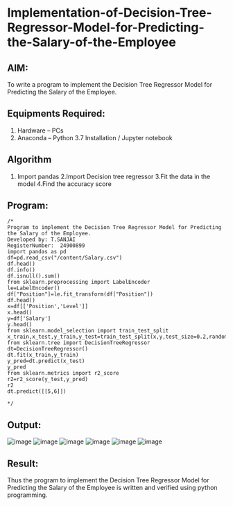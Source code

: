 # Implementation-of-Decision-Tree-Regressor-Model-for-Predicting-the-Salary-of-the-Employee

## AIM:
To write a program to implement the Decision Tree Regressor Model for Predicting the Salary of the Employee.

## Equipments Required:
1. Hardware – PCs
2. Anaconda – Python 3.7 Installation / Jupyter notebook

## Algorithm
1. Import pandas
2.Import Decision tree regressor
3.Fit the data in the model
4.Find the accuracy score


## Program:
```
/*
Program to implement the Decision Tree Regressor Model for Predicting the Salary of the Employee.
Developed by: T.SANJAI
RegisterNumber:  24900899
import pandas as pd
df=pd.read_csv("/content/Salary.csv")
df.head()
df.info()
df.isnull().sum()
from sklearn.preprocessing import LabelEncoder
le=LabelEncoder()
df["Position"]=le.fit_transform(df["Position"])
df.head()
x=df[['Position','Level']]
x.head()
y=df['Salary']
y.head()
from sklearn.model_selection import train_test_split
x_train,x_test,y_train,y_test=train_test_split(x,y,test_size=0.2,random_state=100)
from sklearn.tree import DecisionTreeRegressor
dt=DecisionTreeRegressor()
dt.fit(x_train,y_train)
y_pred=dt.predict(x_test)
y_pred
from sklearn.metrics import r2_score
r2=r2_score(y_test,y_pred)
r2
dt.predict([[5,6]])

*/
```

## Output:
![image](https://github.com/user-attachments/assets/f87f5edf-6bc0-4d46-bd59-da9e6b363ca9)
![image](https://github.com/user-attachments/assets/715b9b46-18e7-43f3-ae2d-32db2d4ba1ff)
![image](https://github.com/user-attachments/assets/6790a961-541e-4c51-87b9-07771e247bdb)
![image](https://github.com/user-attachments/assets/ec9dfdc0-18f9-4662-88f2-1d8462e6a002)
![image](https://github.com/user-attachments/assets/2eaf21a7-d541-483a-b517-d2e28adbe790)
![image](https://github.com/user-attachments/assets/7a75ca41-d757-4f54-aef1-a234d72b9ce5)





## Result:
Thus the program to implement the Decision Tree Regressor Model for Predicting the Salary of the Employee is written and verified using python programming.
